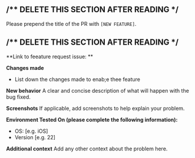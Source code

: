 ## /** DELETE THIS SECTION AFTER READING */
Please prepend the title of the PR with `[NEW FEATURE]`.
## /** DELETE THIS SECTION AFTER READING */



**Link to feeature request issue: ** 

**Changes made**
* List down the changes made to enab;e thee feature

**New behavior**
A clear and concise description of what will happen with the bug fixed.

**Screenshots**
If applicable, add screenshots to help explain your problem.

**Environment Tested On (please complete the following information):**
 - OS: [e.g. iOS]
 - Version [e.g. 22]

**Additional context**
Add any other context about the problem here.
